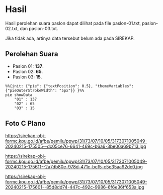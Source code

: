 # Hasil

Hasil perolehan suara paslon dapat dilihat pada file paslon-01.txt, paslon-02.txt, dan paslon-03.txt.

Jika tidak ada, artinya data tersebut belum ada pada SIREKAP.

## Perolehan Suara

 * Paslon 01: **137**.
 * Paslon 02: **65**.
 * Paslon 03: **15**.

```mermaid
%%{init: {"pie": {"textPosition": 0.5}, "themeVariables": {"pieOuterStrokeWidth": "5px"}} }%%
pie showData
    "01" : 137
    "02" : 65
    "03" : 15
```
## Foto C Plano

https://sirekap-obj-formc.kpu.go.id/afbe/pemilu/ppwp/31/73/07/10/05/3173071005049-20240215-175505--dc05ce76-6641-469c-b6a6-3be06a69b713.jpg

https://sirekap-obj-formc.kpu.go.id/afbe/pemilu/ppwp/31/73/07/10/05/3173071005049-20240215-175611--2a7db80e-978d-471c-bcf5-c5e35aa92dc0.jpg

https://sirekap-obj-formc.kpu.go.id/afbe/pemilu/ppwp/31/73/07/10/05/3173071005049-20240215-175601--85d8dd74-447c-492c-9986-6f6e36ff653a.jpg
